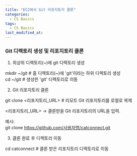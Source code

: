 ```yaml
---
title: "EC2에서 Git 리포지토리 클론"
categories:
  - CS Basics
tags:
  - CS Basics
last_modified_at: 
---
```


### Git 디렉토리 생성 및 리포지토리 클론

1) 최상위 디렉토리(~)에 git 디렉토리 생성

mkdir ~/git # 홈 디렉토리(~)에 'git'이라는 하위 디렉토리 생성    
cd ~/git   # 생성한 'git' 디렉토리로 이동  

2) Git 리포지토리 클론

git clone <리포지토리_URL>  # 리모트 Git 리포지토리를 로컬로 복제

<리포지토리_URL> → 클론받을 Git 리포지토리의 URL을 입력.

예시:  
git clone https://github.com/사용자명/catconnect.git
  
  
3) 클론 완료 후 디렉토리 이동

cd catconnect  # 클론 받은 리포지토리 디렉토리로 이동
